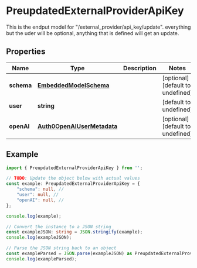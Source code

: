 
# PreupdatedExternalProviderApiKey

This is the endput model for \"/external_provider/api_key/update\". everything but the uder will be optional, anything that is defined will get an update.

## Properties

Name | Type | Description | Notes
------------ | ------------- | ------------- | -------------
**schema** | [**EmbeddedModelSchema**](EmbeddedModelSchema) |  | [optional] [default to undefined]
**user** | **string** |  | [default to undefined]
**openAI** | [**Auth0OpenAIUserMetadata**](Auth0OpenAIUserMetadata) |  | [optional] [default to undefined]

## Example

```typescript
import { PreupdatedExternalProviderApiKey } from '';

// TODO: Update the object below with actual values
const example: PreupdatedExternalProviderApiKey = {
    "schema": null, // 
    "user": null, // 
    "openAI": null, // 
};

console.log(example);

// Convert the instance to a JSON string
const exampleJSON: string = JSON.stringify(example);
console.log(exampleJSON);

// Parse the JSON string back to an object
const exampleParsed = JSON.parse(exampleJSON) as PreupdatedExternalProviderApiKey;
console.log(exampleParsed);
```




